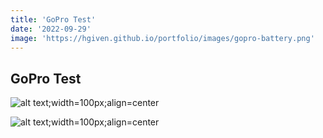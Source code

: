 ```yaml
---
title: 'GoPro Test'
date: '2022-09-29'
image: 'https://hgiven.github.io/portfolio/images/gopro-battery.png'
---
```


## GoPro Test

![alt text;width=100px;align=center](https://hgiven.github.io/portfolio/images/gopro.png)

![alt text;width=100px;align=center](https://hgiven.github.io/portfolio/images/gopro-battery.png)

